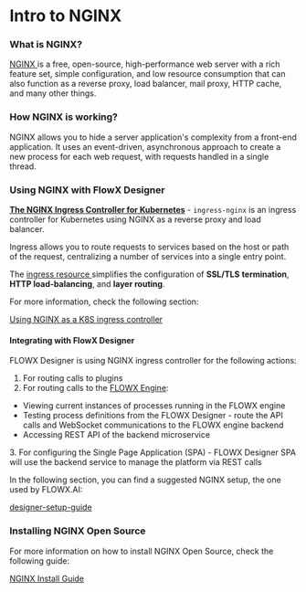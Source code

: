 # Intro to NGINX

### What is NGINX?

[NGINX ](https://www.nginx.com/)is a free, open-source, high-performance web server with a rich feature set, simple configuration, and low resource consumption that can also function as a reverse proxy, load balancer, mail proxy, HTTP cache, and many other things.

### How NGINX is working?

NGINX allows you to hide a server application's complexity from a front-end application. It uses an event-driven, asynchronous approach to create a new process for each web request, with requests handled in a single thread.

### Using NGINX with FlowX Designer

**[The NGINX Ingress Controller for Kubernetes](https://kubernetes.github.io/ingress-nginx/)** - `ingress-nginx` is an ingress controller for Kubernetes using NGINX as a reverse proxy and load balancer.

Ingress allows you to route requests to services based on the host or path of the request, centralizing a number of services into a single entry point.

The [ingress resource ](https://www.nginx.com/products/nginx-ingress-controller/nginx-ingress-resources/)simplifies the configuration of **SSL/TLS** **termination**, **HTTP load-balancing**, and **layer routing**.

For more information, check the following section:

[Using NGINX as a K8S ingress controller](https://www.nginx.com/resources/videos/using-nginx-as-a-kubernetes-ingress-controller)

#### Integrating with FlowX Designer

FLOWX Designer is using NGINX ingress controller for the following actions:

1. For routing calls to plugins
2. For routing calls to the [FLOWX Engine](core-components/flowx-engine/):

* Viewing current instances of processes running in the FLOWX engine
* Testing process definitions from the FLOWX Designer - route the API calls and WebSocket communications to the FLOWX engine backend
* Accessing REST API of the backend microservice

&#x20; 3\. For configuring the Single Page Application (SPA) -  FLOWX Designer SPA will use the backend service to manage the platform via REST calls

In the following section, you can find a suggested NGINX setup, the one used by FLOWX.AI:


[designer-setup-guide](flowx-designer/designer-setup-guide/)


### Installing NGINX Open Source

For more information on how to install NGINX Open Source, check the following guide:

[NGINX Install Guide](https://docs.nginx.com/nginx/admin-guide/installing-nginx/installing-nginx-open-source?_ga=2.31029759.1179818521.1651763502-1509066026.1651763502)
